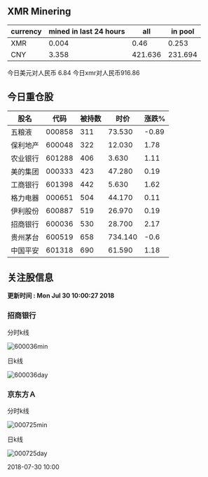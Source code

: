 ## XMR Minering

|currency|mined in last 24 hours|all|in pool|
|---|---|---|---|
|XMR|0.004|0.46|0.253|
|CNY|3.358|421.636|231.694|

今日美元对人民币 6.84	今日xmr对人民币916.86


## 今日重仓股 

|股名|代码|被持数|时价|涨跌%|
|---|---|---|---|---|
|五粮液|000858|311|73.530|-0.89|
|保利地产|600048|322|12.030|1.78|
|农业银行|601288|406|3.630|1.11|
|美的集团|000333|423|47.280|0.19|
|工商银行|601398|442|5.630|1.62|
|格力电器|000651|504|44.170|0.11|
|伊利股份|600887|519|26.970|0.19|
|招商银行|600036|530|28.700|2.17|
|贵州茅台|600519|658|734.140|-0.6|
|中国平安|601318|690|61.590|1.18|

## 关注股信息
**更新时间 : Mon Jul 30 10:00:27 2018**
### 招商银行 
分时k线

![600036min](http://image.sinajs.cn/newchart/min/n/sh600036.gif)

日k线

![600036day](http://image.sinajs.cn/newchart/daily/n/sh600036.gif)

### 京东方Ａ 
分时k线

![000725min](http://image.sinajs.cn/newchart/min/n/sz000725.gif)

日k线

![000725day](http://image.sinajs.cn/newchart/daily/n/sz000725.gif)

2018-07-30 10:00